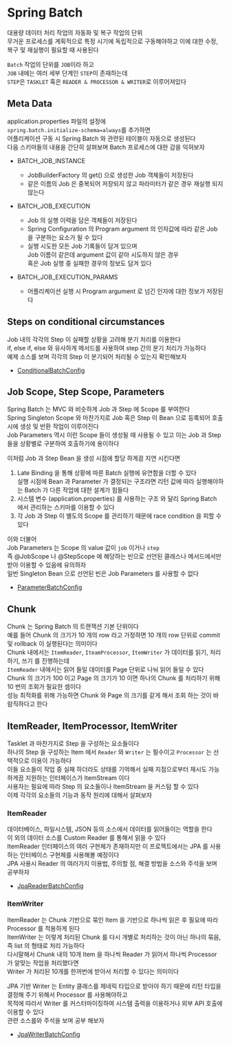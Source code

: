 # Spring Batch
대용량 데이터 처리 작업의 자동화 및 복구 작업의 단위  
무거운 프로세스를 계획적으로 특정 시기에 독립적으로 구동해야하고 이에 대한 수정, 복구 및 재실행이 필요할 때 사용된다   


`Batch` 작업의 단위를 `JOB`이라 하고  
`JOB` 내에는 여러 세부 단계인 `STEP`이 존재하는데  
`STEP`은 `TASKLET` 혹은 `READER & PROCESSOR & WRITER`로 이루어져있다  


## Meta Data
application.properties 파일의 설정에  
`spring.batch.initialize-schema=always`를 추가하면   
어플리케이션 구동 시 Spring Batch 와 관련된 테이블이 자동으로 생성된다   
다음 스키마들의 내용을 간단히 살펴보며 Batch 프로세스에 대한 감을 익혀보자  
 
- BATCH_JOB_INSTANCE  

  - JobBuilderFactory 의 get() 으로 생성한 Job 객체들이 저장된다 
  - 같은 이름의 Job 은 중복되어 저장되지 않고 파라미터가 같은 경우 재실행 되지 않는다  
   
- BATCH_JOB_EXECUTION

  - Job 의 실행 이력을 담은 객체들이 저장된다 
  - Spring Configuration 의 Program argument 의 인자값에 따라 같은 Job 을 구분하는 요소가 될 수 있다  
  - 실행 시도한 모든 Job 기록들이 담겨 있으며   
    Job 이름이 같은데 argument 값이 같아 시도하지 않은 경우  
    혹은 Job 실행 중 실패한 경우의 정보도 담겨 있다  

- BATCH_JOB_EXECUTION_PARAMS  

  - 어플리케이션 실행 시 Program argument 로 넘긴 인자에 대한 정보가 저장된다
  

## Steps on conditional circumstances
Job 내의 각각의 Step 이 실패할 상황을 고려해 분기 처리를 이용한다  
if, else if, else 와 유사하게 메서드를 사용하여 step 간의 분기 처리가 가능하다  
예제 소스를 보며 각각의 Step 이 분기되어 처리될 수 있는지 확인해보자  

- [ConditionalBatchConfig](src/main/java/com/son/SpringBatch/config/ConditionalBatchConfig.java)  


## Job Scope, Step Scope, Parameters
Spring Batch 는 MVC 와 비슷하게 Job 과 Step 에 Scope 를 부여한다  
Spring Singleton Scope 와 마찬가지로 Job 혹은 Step 이 Bean 으로 등록되어 호출 시에 생성 및 반환 작업이 이루어진다  
Job Parameters 역시 이런 Scope 들이 생성될 때 사용될 수 있고 이는 Job 과 Step 들을 상황별로 구분하여 호출하기에 용이하다  


이처럼 Job 과 Step Bean 을 생성 시점에 할당 하게끔 지연 시킨다면 
1. Late Binding 을 통해 상황에 따른 Batch 실행에 유연함을 더할 수 있다  
   실행 시점에 Bean 과 Parameter 가 결정되는 구조라면 리턴 값에 따라 실행해야하는 Batch 가 다른 작업에 대한 설계가 힘들다   
2. 시스템 변수 (application.properties) 를 사용하는 구조 와 달리 Spring Batch 에서 관리하는 스키마를 이용할 수 있다
3. 각 Job 과 Step 이 별도의 Scope 를 관리하기 때문에 race condition 을 피할 수 있다  
 

이와 더불어  
Job Parameters 는 Scope 의 value 값이 `job` 이거나 `step`  
즉 @JobScope 나 @StepScope 에 해당하는 빈으로 선언된 클래스나 메서드에서만 받아 이용할 수 있음에 유의하자   
일반 Singleton Bean 으로 선언된 빈은 Job Parameters 를 사용할 수 없다  

- [ParameterBatchConfig](src/main/java/com/son/SpringBatch/config/ParameterBatchConfig.java)


## Chunk 
Chunk 는 Spring Batch 의 트랜잭션 기본 단위이다  
예를 들어 Chunk 의 크기가 10 개의 row 라고 가정하면 10 개의 row 단위로 commit 및 rollback 이 실행된다는 의미이다  
Chunk 내에서는 `ItemReader`, `IteamProcessor`, `ItemWriter` 가 데이터를 읽기, 처리하기, 쓰기 를 진행하는데  
`ItemReader` 내에서는 읽어 들일 데이터를 Page 단위로 나눠 읽어 들일 수 있다  
Chunk 의 크기가 100 이고 Page 의 크기가 10 이면 하나의 Chunk 를 처리하기 위해 10 번의 조회가 필요한 셈이다  
성능 최적화를 위해 가능하면 Chunk 와 Page 의 크기를 같게 해서 조회 하는 것이 바람직하다고 한다  


## ItemReader, ItemProcessor, ItemWriter
Tasklet 과 마찬가지로 Step 을 구성하는 요소들이다  
하나의 Step 을 구성하는 Item 에서 `Reader` 와 `Writer` 는 필수이고 `Processor` 는 선택적으로 이용이 가능하다  
이들 요소들이 작업 중 실패 하더라도 상태를 기억해서 실패 지점으로부터 재시도 가능하게끔 지원하는 인터페이스가 ItemStream 이다  
사용자는 필요에 따라 Step 의 요소들이나 ItemStream 을 커스텀 할 수 있다    
이제 각각의 요소들의 기능과 동작 원리에 대해서 살펴보자   


### ItemReader
데이터베이스, 파일시스템, JSON 등의 소스에서 데이터를 읽어들이는 역할을 한다  
이 외의 데이터 소스를 Custom Reader 를 통해서 읽을 수 있다  
ItemReader 인터페이스의 여러 구현체가 존재하지만 이 프로젝트에서는 JPA 를 사용하는 인터페이스 구현체를 사용해볼 예정이다  
JPA 사용시 Reader 의 여러가지 이용법, 주의할 점, 해결 방법을 소스와 주석을 보며 공부하자  

- [JpaReaderBatchConfig](src/main/java/com/son/SpringBatch/config/JpaReaderBatchConfig.java)  


### ItemWriter
ItemReader 는 Chunk 기반으로 묶인 Item 을 기반으로 하나씩 읽은 후 필요에 따라 Processor 를 적용하게 된다  
ItemWriter 는 이렇게 처리된 Chunk 를 다시 개별로 처리하는 것이 아닌 하나의 묶음, 즉 list 의 형태로 처리 가능하다    
다시말해서 Chunk 내의 10개 Item 을 하나씩 Reader 가 읽어서 하나씩 Processor 가 알맞는 작업을 처리했다면  
Writer 가 처리된 10개를 한꺼번에 받아서 처리할 수 있다는 의미이다  

JPA 기반 Writer 는 Entity 클래스를 제네릭 타입으로 받아야 하기 때문에 리턴 타입을 결정해 주기 위해서 Processor 를 사용해야하고   
목적에 따라서 Writer 를 커스터마이징하여 시스템 출력을 이용하거나 외부 API 호출에 이용할 수 있다  
관련 소스를와 주석을 보며 공부 해보자  

- [JpaWriterBatchConfig](src/main/java/com/son/SpringBatch/config/JpaWriterBatchConfig.java)